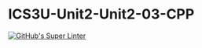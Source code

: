 # ICS3U-Unit2-Unit2-03-CPP

[![GitHub's Super Linter](https://github.com/Samuel-Webster-178/ICS3U-Unit5-Unit5-06-CPP/workflows/GitHub's%20Super%20Linter/badge.svg)](https://github.com/Samuel-Webster-178/ICS3U-Unit5-Unit5-06-CPP/actions)
